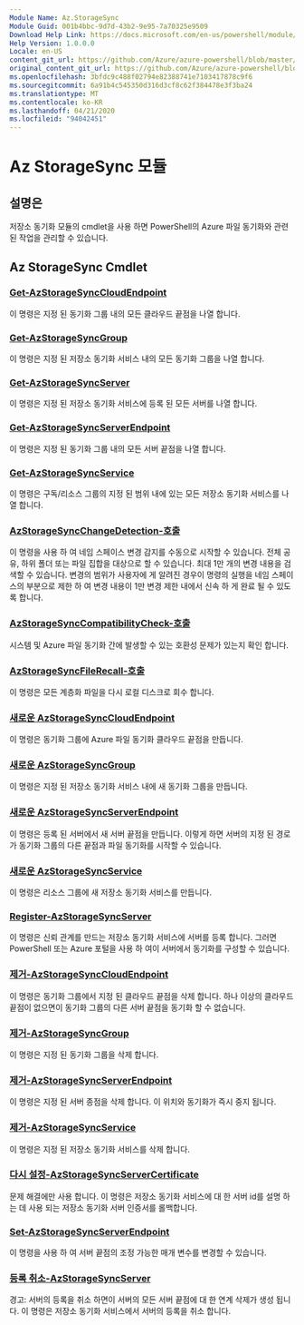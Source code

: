 ```yaml
---
Module Name: Az.StorageSync
Module Guid: 001b4bbc-9d7d-43b2-9e95-7a70325e9509
Download Help Link: https://docs.microsoft.com/en-us/powershell/module/az.storagesync
Help Version: 1.0.0.0
Locale: en-US
content_git_url: https://github.com/Azure/azure-powershell/blob/master/src/StorageSync/StorageSync/help/Az.StorageSync.md
original_content_git_url: https://github.com/Azure/azure-powershell/blob/master/src/StorageSync/StorageSync/help/Az.StorageSync.md
ms.openlocfilehash: 3bfdc9c488f02794e82388741e7103417878c9f6
ms.sourcegitcommit: 6a91b4c545350d316d3cf8c62f384478e3f3ba24
ms.translationtype: MT
ms.contentlocale: ko-KR
ms.lasthandoff: 04/21/2020
ms.locfileid: "94042451"
---
```

# Az StorageSync 모듈
## 설명은
저장소 동기화 모듈의 cmdlet을 사용 하면 PowerShell의 Azure 파일 동기화와 관련 된 작업을 관리할 수 있습니다.

## Az StorageSync Cmdlet
### [Get-AzStorageSyncCloudEndpoint](Get-AzStorageSyncCloudEndpoint.md)
이 명령은 지정 된 동기화 그룹 내의 모든 클라우드 끝점을 나열 합니다.

### [Get-AzStorageSyncGroup](Get-AzStorageSyncGroup.md)
이 명령은 지정 된 저장소 동기화 서비스 내의 모든 동기화 그룹을 나열 합니다.

### [Get-AzStorageSyncServer](Get-AzStorageSyncServer.md)
이 명령은 지정 된 저장소 동기화 서비스에 등록 된 모든 서버를 나열 합니다.

### [Get-AzStorageSyncServerEndpoint](Get-AzStorageSyncServerEndpoint.md)
이 명령은 지정 된 동기화 그룹 내의 모든 서버 끝점을 나열 합니다.

### [Get-AzStorageSyncService](Get-AzStorageSyncService.md)
이 명령은 구독/리소스 그룹의 지정 된 범위 내에 있는 모든 저장소 동기화 서비스를 나열 합니다.

### [AzStorageSyncChangeDetection-호출](Invoke-AzStorageSyncChangeDetection.md)
이 명령을 사용 하 여 네임 스페이스 변경 감지를 수동으로 시작할 수 있습니다. 전체 공유, 하위 폴더 또는 파일 집합을 대상으로 할 수 있습니다. 최대 1만 개의 변경 내용을 검색할 수 있습니다. 변경의 범위가 사용자에 게 알려진 경우이 명령의 실행을 네임 스페이스의 부분으로 제한 하 여 변경 내용이 1만 변경 제한 내에서 신속 하 게 완료 될 수 있도록 합니다.

### [AzStorageSyncCompatibilityCheck-호출](Invoke-AzStorageSyncCompatibilityCheck.md)
시스템 및 Azure 파일 동기화 간에 발생할 수 있는 호환성 문제가 있는지 확인 합니다.

### [AzStorageSyncFileRecall-호출](Invoke-AzStorageSyncFileRecall.md)
이 명령은 모든 계층화 파일을 다시 로컬 디스크로 회수 합니다.

### [새로운 AzStorageSyncCloudEndpoint](New-AzStorageSyncCloudEndpoint.md)
이 명령은 동기화 그룹에 Azure 파일 동기화 클라우드 끝점을 만듭니다.

### [새로운 AzStorageSyncGroup](New-AzStorageSyncGroup.md)
이 명령은 지정 된 저장소 동기화 서비스 내에 새 동기화 그룹을 만듭니다.

### [새로운 AzStorageSyncServerEndpoint](New-AzStorageSyncServerEndpoint.md)
이 명령은 등록 된 서버에서 새 서버 끝점을 만듭니다. 이렇게 하면 서버의 지정 된 경로가 동기화 그룹의 다른 끝점과 파일 동기화를 시작할 수 있습니다.

### [새로운 AzStorageSyncService](New-AzStorageSyncService.md)
이 명령은 리소스 그룹에 새 저장소 동기화 서비스를 만듭니다.

### [Register-AzStorageSyncServer](Register-AzStorageSyncServer.md)
이 명령은 신뢰 관계를 만드는 저장소 동기화 서비스에 서버를 등록 합니다. 그러면 PowerShell 또는 Azure 포털을 사용 하 여이 서버에서 동기화를 구성할 수 있습니다.

### [제거-AzStorageSyncCloudEndpoint](Remove-AzStorageSyncCloudEndpoint.md)
이 명령은 동기화 그룹에서 지정 된 클라우드 끝점을 삭제 합니다. 하나 이상의 클라우드 끝점이 없으면이 동기화 그룹의 다른 서버 끝점을 동기화 할 수 없습니다.

### [제거-AzStorageSyncGroup](Remove-AzStorageSyncGroup.md)
이 명령은 지정 된 동기화 그룹을 삭제 합니다.

### [제거-AzStorageSyncServerEndpoint](Remove-AzStorageSyncServerEndpoint.md)
이 명령은 지정 된 서버 종점을 삭제 합니다. 이 위치와 동기화가 즉시 중지 됩니다.

### [제거-AzStorageSyncService](Remove-AzStorageSyncService.md)
이 명령은 지정 된 저장소 동기화 서비스를 삭제 합니다.

### [다시 설정-AzStorageSyncServerCertificate](Reset-AzStorageSyncServerCertificate.md)
문제 해결에만 사용 합니다. 이 명령은 저장소 동기화 서비스에 대 한 서버 id를 설명 하는 데 사용 되는 저장소 동기화 서버 인증서를 롤백합니다.

### [Set-AzStorageSyncServerEndpoint](Set-AzStorageSyncServerEndpoint.md)
이 명령을 사용 하 여 서버 끝점의 조정 가능한 매개 변수를 변경할 수 있습니다.

### [등록 취소-AzStorageSyncServer](Unregister-AzStorageSyncServer.md)
경고: 서버의 등록을 취소 하면이 서버의 모든 서버 끝점에 대 한 연계 삭제가 생성 됩니다. 이 명령은 저장소 동기화 서비스에서 서버의 등록을 취소 합니다.

